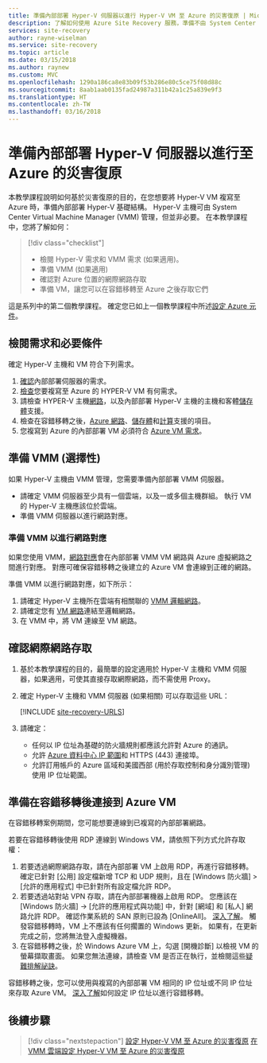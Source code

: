 ```yaml
---
title: 準備內部部署 Hyper-V 伺服器以進行 Hyper-V VM 至 Azure 的災害復原 | Microsoft Docs
description: 了解如何使用 Azure Site Recovery 服務，準備不由 System Center VMM 管理的內部部署 Hyper-V VM 來進行至 Azure 的災害復原。
services: site-recovery
author: rayne-wiselman
ms.service: site-recovery
ms.topic: article
ms.date: 03/15/2018
ms.author: raynew
ms.custom: MVC
ms.openlocfilehash: 1290a186ca8e83b09f53b286e80c5ce75f08d88c
ms.sourcegitcommit: 8aab1aab0135fad24987a311b42a1c25a839e9f3
ms.translationtype: HT
ms.contentlocale: zh-TW
ms.lasthandoff: 03/16/2018
---
```

# <a name="prepare-on-premises-hyper-v-servers-for-disaster-recovery-to-azure"></a>準備內部部署 Hyper-V 伺服器以進行至 Azure 的災害復原

本教學課程說明如何基於災害復原的目的，在您想要將 Hyper-V VM 複寫至 Azure 時，準備內部部署 Hyper-V 基礎結構。 Hyper-V 主機可由 System Center Virtual Machine Manager (VMM) 管理，但並非必要。  在本教學課程中，您將了解如何：

> [!div class="checklist"]
> * 檢閱 Hyper-V 需求和 VMM 需求 (如果適用)。
> * 準備 VMM (如果適用)
> * 確認對 Azure 位置的網際網路存取
> * 準備 VM，讓您可以在容錯移轉至 Azure 之後存取它們

這是系列中的第二個教學課程。 確定您已如上一個教學課程中所述[設定 Azure 元件](tutorial-prepare-azure.md)。



## <a name="review-requirements-and-prerequisites"></a>檢閱需求和必要條件

確定 Hyper-V 主機和 VM 符合下列需求。

1. [確認](hyper-v-azure-support-matrix.md#on-premises-servers)內部部署伺服器的需求。
2. [檢查](hyper-v-azure-support-matrix.md#replicated-vms)您要複寫至 Azure 的 HYPER-V VM 有何需求。
3. 請檢查 HYPER-V 主機[網路](hyper-v-azure-support-matrix.md#hyper-v-network-configuration)，以及內部部署 Hyper-V 主機的主機和客體[儲存體](hyper-v-azure-support-matrix.md#hyper-v-host-storage)支援。
4. 檢查在容錯移轉之後，[Azure 網路](hyper-v-azure-support-matrix.md#azure-vm-network-configuration-after-failover)、[儲存體](hyper-v-azure-support-matrix.md#azure-storage)和[計算](hyper-v-azure-support-matrix.md#azure-compute-features)支援的項目。
5. 您複寫到 Azure 的內部部署 VM 必須符合 [Azure VM 需求](hyper-v-azure-support-matrix.md#azure-vm-requirements)。


## <a name="prepare-vmm-optional"></a>準備 VMM (選擇性)

如果 Hyper-V 主機由 VMM 管理，您需要準備內部部署 VMM 伺服器。 

- 請確定 VMM 伺服器至少具有一個雲端，以及一或多個主機群組。 執行 VM 的 Hyper-V 主機應該位於雲端。
- 準備 VMM 伺服器以進行網路對應。

### <a name="prepare-vmm-for-network-mapping"></a>準備 VMM 以進行網路對應

如果您使用 VMM，[網路對應](site-recovery-network-mapping.md)會在內部部署 VMM VM 網路與 Azure 虛擬網路之間進行對應。 對應可確保容錯移轉之後建立的 Azure VM 會連線到正確的網路。

準備 VMM 以進行網路對應，如下所示：

1. 請確定 Hyper-V 主機所在雲端有相關聯的 [VMM 邏輯網路](https://docs.microsoft.com/system-center/vmm/network-logical)。
2. 請確定您有 [VM 網路](https://docs.microsoft.com/system-center/vmm/network-virtual)連結至邏輯網路。
3. 在 VMM 中，將 VM 連線至 VM 網路。

## <a name="verify-internet-access"></a>確認網際網路存取

1. 基於本教學課程的目的，最簡單的設定適用於 Hyper-V 主機和 VMM 伺服器，如果適用，可使其直接存取網際網路，而不需使用 Proxy。 
2. 確定 Hyper-V 主機和 VMM 伺服器 (如果相關) 可以存取這些 URL： 

    [!INCLUDE [site-recovery-URLS](../../includes/site-recovery-URLS.md)]
    
3. 請確定：
    - 任何以 IP 位址為基礎的防火牆規則都應該允許對 Azure 的通訊。
    - 允許 [Azure 資料中心 IP 範圍](https://www.microsoft.com/download/confirmation.aspx?id=41653)和 HTTPS (443) 連接埠。
    - 允許訂用帳戶的 Azure 區域和美國西部 (用於存取控制和身分識別管理) 使用 IP 位址範圍。


## <a name="prepare-to-connect-to-azure-vms-after-failover"></a>準備在容錯移轉後連接到 Azure VM

在容錯移轉案例期間，您可能想要連線到已複寫的內部部署網路。

若要在容錯移轉後使用 RDP 連線到 Windows VM，請依照下列方式允許存取權：

1. 若要透過網際網路存取，請在內部部署 VM 上啟用 RDP，再進行容錯移轉。 確定已針對 [公用] 設定檔新增 TCP 和 UDP 規則，且在 [Windows 防火牆] > [允許的應用程式] 中已針對所有設定檔允許 RDP。
2. 若要透過站對站 VPN 存取，請在內部部署機器上啟用 RDP。 您應該在 [Windows 防火牆] -> [允許的應用程式與功能] 中，針對 [網域] 和 [私人] 網路允許 RDP。
   確認作業系統的 SAN 原則已設為 [OnlineAll]。 [深入了解](https://support.microsoft.com/kb/3031135)。 觸發容錯移轉時，VM 上不應該有任何擱置的 Windows 更新。 如果有，在更新完成之前，您將無法登入虛擬機器。
3. 在容錯移轉之後，於 Windows Azure VM 上，勾選 [開機診斷] 以檢視 VM 的螢幕擷取畫面。 如果您無法連線，請檢查 VM 是否正在執行，並檢閱這些[疑難排解祕訣](http://social.technet.microsoft.com/wiki/contents/articles/31666.troubleshooting-remote-desktop-connection-after-failover-using-asr.aspx)。

容錯移轉之後，您可以使用與複寫的內部部署 VM 相同的 IP 位址或不同 IP 位址來存取 Azure VM。 [深入了解](concepts-on-premises-to-azure-networking.md)如何設定 IP 位址以進行容錯移轉。

## <a name="next-steps"></a>後續步驟

> [!div class="nextstepaction"]
> [設定 Hyper-V VM 至 Azure 的災害復原](tutorial-hyper-v-to-azure.md)
> [在 VMM 雲端設定 Hyper-V VM 至 Azure 的災害復原](tutorial-hyper-v-vmm-to-azure.md)
